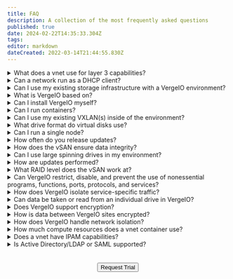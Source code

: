 ```yaml
---
title: FAQ
description: A collection of the most frequently asked questions
published: true
date: 2024-02-22T14:35:33.304Z
tags: 
editor: markdown
dateCreated: 2022-03-14T21:44:55.830Z
---
```


<details>

<summary>What does a vnet use for layer 3 capabilities?</summary>
  
At its base, a network is built off of the linux [nftables](https://wiki.nftables.org/wiki-nftables/index.php/Main_Page) kernel module.

</details>
<details>

<summary>Can a network run as a DHCP client?</summary>
  
An externally facing network has the ability to become a DHCP client, an internal network does not. It can however be a router with a static IP and serve a different DHCP server address to virtual machines attached to it.  

</details>
<details>  

<summary>Can I use my existing storage infrastructure with a VergeIO environment?</summary>
  
Guest workloads can be connected to external storage, but VergeIO cannot leverage 3rd party storage architectures.

</details>
<details>
  
<summary>What is VergeIO based on?</summary>

VergeIO is a custom linux distro.

</details>
<details>
  
<summary>Can I install VergeIO myself?</summary>

Yes, follow the installation instructions [here](/public/implementation/3-2).

</details>
<details>
  
<summary>Can I run containers?</summary>

Containers cannot be run natively in VergeIO. However running containers can be achieved by creating a virtual machine and running your specific containerization platform inside of the vm.

</details>
<details>
  
<summary>Can I use my existing VXLAN(s) inside of the environment?</summary>

VXLAN capabilities within VergeIO do not extend outside of the environment. They are created specifically to control high availability of any network that exists inside of VergeIO.

</details>
<details>
  
<summary>What drive format do virtual disks use?</summary>

Virtual disks use the **.raw** format since it is the most universal drive format.

</details>
<details>

<summary>Can I run a single node?</summary>

A miniumum of two nodes are required to maintain high availability.
  
</details>
<details>
  
<summary>How often do you release updates?</summary>
  
Bug fixes, hotfixes, security updates are released on an un-fixed schedule as needed.  Platform updates with additional features are released quarterly.

</details>
<details>
  
<summary>How does the vSAN ensure data integrity?</summary>
  
The vSAN stores a SHA1 hash of every block of data that is written to it. When that data is read, it is re-hashed and validated for integrity. This technique protects against silent corruption and bit rot. In the event of finding a bad block of data, our algorithm will check for redundant copies locally within the environment. If that block of data cannot be found, DR/Backup sites will be checked in real time, and the data block will be retrieved and repaired seamlessly without user interaction with no down time.

</details>
<details>
  
<summary>Can I use large spinning drives in my environment?</summary>
  
Yes, VergeIO does not have a size limitation on drives. It is important to note that through extensive research and testing that drives larger than 8TB in size are not recommended. Typically the rebuild time in larger drives can take an extended period of time leaving the possibility for a single point of failure. Spinning disks aren't recommended for production (hot) data and are typically used for archive/backup environments or (cold) data.

</details>
<details>

<summary>How are updates performed?</summary>
  
Updates can be run in two forms, either a rolling update or a full environment reboot. 
  - #### Rolling Update
	A rolling update gracefully puts each node into maintenance mode applying the update to one node at a time. During maintenance mode all guest workloads are gracefully moved to another running node within the same cluster using a stateful start/stop method providing minimal interruption. Once the physical node is rebooted it will automatically leave maintenance mode and return the workloads to their original physical node.
  - #### Environment Reboot 
	An environment reboot requires all running workloads to be shutdown and the physical nodes to be rebooted all at once. While this method is faster it does require downtime for all running workloads.

</details>  
<details>
  
<summary>What RAID level does the vSAN work at?</summary>
  
The VergeIO vSAN works as a Redundant Array of Independant Nodes (RAIN). This is accomplished by striping the data across all drives in a tier of storage while concurrently writing the data set to its mirror on another node participating in the same tier of storage thereby guaranteeing data integrity.
  
</details>
<details>
  
<summary>Can VergeIO restrict, disable, and prevent the use of nonessential programs, functions, ports, protocols, and services?</summary>
  
VergeIO will not control anything within the guest. Port management of traffic, protocols, and services can be managed via the VergeIO firewall. 

</details>
<details>
  
<summary>How does VergeIO isolate service-specific traffic?</summary>
  
Creating different internal networks inside the VergeIO platform allows for the delivery of multiple manageable networks that are all completely isolated from one another.
  
</details>
<details>
  
<summary>Can data be taken or read from an individual drive in VergeIO?</summary>
  
No, all data is cryptohashed and cryptoverified on every disk VergeIO is installed on.

</details>  
<details>  
  
<summary>Does VergeIO support encryption?</summary>
  
Data at rest (DARE) is AES 256bit encrypted **if** encryption is turned on at the time of install.

</details>
<details>

<summary>How is data between VergeIO sites encrypted?</summary>

SSL encryption, and AES 256 for synchronization.

</details>
<details>
  
<summary>How does VergeIO handle network isolation?</summary>

VxLAN and containerized networks. VxLANs give you the ability to segregate networks with the same IP address scheme.

</details>
<details>
  
<summary>How much compute resources does a vnet container use?</summary>

The containers are designed to only have network functions running. The resources used to run them are extremely minimal.
  
</details>
<details>
  
<summary>Does a vnet have IPAM capabilities?</summary>

Only if the vnet is the router and/or dhcp server for the network.
  
</details>
<details>
  
<summary>Is Active Directory/LDAP or SAML supported?</summary>

No, to view a list of supported auth sources please see the [auth sources](/public/auth) wiki page.
  
</details>
<br>
<br>
<div style="text-align:center; margin-bottom:5px">
  <a href="https://www.verge.io/test-drive#Demo-Section"><button class="button-cta">Request Trial</button></a>
</div>
